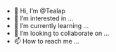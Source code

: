 - 👋 Hi, I’m @Tealap
- 👀 I’m interested in ...
- 🌱 I’m currently learning ...
- 💞️ I’m looking to collaborate on ...
- 📫 How to reach me ...

<!---
Tealap/Tealap is a ✨ special ✨ repository because its `README.md` (this file) appears on your GitHub profile.
You can click the Preview link to take a look at your changes.
--->
